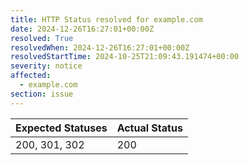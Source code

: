 ```yaml
---
title: HTTP Status resolved for example.com
date: 2024-12-26T16:27:01+00:00Z
resolved: True
resolvedWhen: 2024-12-26T16:27:01+00:00Z
resolvedStartTime: 2024-10-25T21:09:43.191474+00:00
severity: notice
affected:
  - example.com
section: issue
---
```


| Expected Statuses | Actual Status  |
|-------------------|----------------|
| 200, 301, 302 | 200 |
